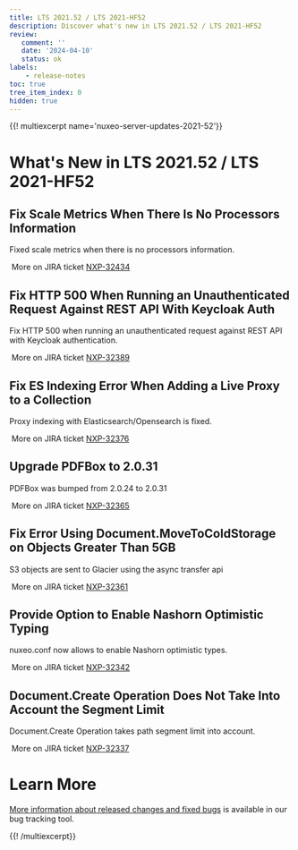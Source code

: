 ```yaml
---
title: LTS 2021.52 / LTS 2021-HF52
description: Discover what's new in LTS 2021.52 / LTS 2021-HF52
review:
   comment: ''
   date: '2024-04-10'
   status: ok
labels:
    - release-notes
toc: true
tree_item_index: 0
hidden: true
---
```


{{! multiexcerpt name='nuxeo-server-updates-2021-52'}}
# What's New in LTS 2021.52 / LTS 2021-HF52

## Fix Scale Metrics When There Is No Processors Information


Fixed scale metrics when there is no processors information.

<i class="fa fa-long-arrow-right" aria-hidden="true"></i>&nbsp;More on JIRA ticket [NXP-32434](https://jira.nuxeo.com/browse/NXP-32434)

## Fix HTTP 500 When Running an Unauthenticated Request Against REST API With Keycloak Auth


Fix HTTP 500 when running an unauthenticated request against REST API with Keycloak authentication.

<i class="fa fa-long-arrow-right" aria-hidden="true"></i>&nbsp;More on JIRA ticket [NXP-32389](https://jira.nuxeo.com/browse/NXP-32389)

## Fix ES Indexing Error When Adding a Live Proxy to a Collection


Proxy indexing with Elasticsearch/Opensearch is fixed.

<i class="fa fa-long-arrow-right" aria-hidden="true"></i>&nbsp;More on JIRA ticket [NXP-32376](https://jira.nuxeo.com/browse/NXP-32376)

## Upgrade PDFBox to 2.0.31


PDFBox was bumped from 2.0.24 to 2.0.31

<i class="fa fa-long-arrow-right" aria-hidden="true"></i>&nbsp;More on JIRA ticket [NXP-32365](https://jira.nuxeo.com/browse/NXP-32365)

## Fix Error Using Document.MoveToColdStorage on Objects Greater Than 5GB


S3 objects are sent to Glacier using the async transfer api

<i class="fa fa-long-arrow-right" aria-hidden="true"></i>&nbsp;More on JIRA ticket [NXP-32361](https://jira.nuxeo.com/browse/NXP-32361)

##  Provide Option to Enable Nashorn Optimistic Typing


nuxeo.conf now allows to enable Nashorn optimistic types.

<i class="fa fa-long-arrow-right" aria-hidden="true"></i>&nbsp;More on JIRA ticket [NXP-32342](https://jira.nuxeo.com/browse/NXP-32342)

## Document.Create Operation Does Not Take Into Account the Segment Limit 


Document.Create Operation takes path segment limit into account.

<i class="fa fa-long-arrow-right" aria-hidden="true"></i>&nbsp;More on JIRA ticket [NXP-32337](https://jira.nuxeo.com/browse/NXP-32337)


# Learn More

[More information about released changes and fixed bugs](https://jira.nuxeo.com/secure/ReleaseNote.jspa?projectId=10011&version=22817) is available in our bug tracking tool.

{{! /multiexcerpt}}
